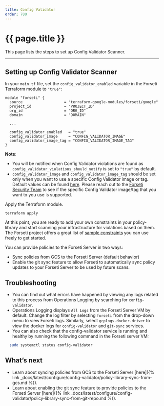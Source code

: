 ```yaml
---
title: Config Validator
order: 700
---
```


# {{ page.title }}

This page lists the steps to set up Config Validator Scanner. 

---

## **Setting up Config Validator Scanner**

In your `main.tf` file, set the `config_validator_enabled` variable in the 
Forseti Terraform module to `"true"`:

```
module "forseti" {
  source                   = "terraform-google-modules/forseti/google"
  project_id               = "PROJECT_ID"
  org_id                   = "ORG_ID"
  domain                   = "DOMAIN"
  
  ...
  
  config_validator_enabled   = "true"
  config_validator_image     = "CONFIG_VALIDATOR_IMAGE"
  config_validator_image_tag = "CONFIG_VALIDATOR_IMAGE_TAG"
}
```

**Note:**
- You will be notified when Config Validator violations are found as 
`config_validator_violations_should_notify` is set to `"true"` by default.
- `config_validator_image` and `config_validator_image_tag` should be set 
only when you want to use a specific Config Validator image or tag. Default 
values can be found [here](https://github.com/forseti-security/terraform-google-forseti#inputs).
Please reach out to the [Forseti Security Team](https://forsetisecurity.org/docs/latest/use/get-help.html) 
to see if the specific Config Validator image/tag that you want to you use is 
supported.

Apply the Terraform module.

```
terraform apply
```

At this point, you are ready to add your own constraints in your policy-library 
and start scanning your infrastructure for violations based on them. The Forseti 
project offers a great list of [sample constraints](https://github.com/forseti-security/policy-library/tree/master/samples) 
you can use freely to get started.

You can provide policies to the Forseti Server in two ways:
- Sync policies from GCS to the Forseti Server (default behavior)
- Enable the git sync feature to allow Forseti to automatically sync policy 
updates to your Forseti Server to be used by future scans. 

## **Troubleshooting**

- You can find out what errors have happened by viewing any logs related to this 
process from Operations Logging by searching for `config-validator`.
- Operations Logging displays `All Logs` from the Forseti Server VM by default. 
Change the log filter by selecting `forseti` from the drop-down menu to 
view Forseti logs. Similarly, select `gcplogs-docker-driver` to view the
docker logs for `config-validator` and `git-sync` services.   
- You can also check that the config-validator service is running and healthy by 
running the following command in the Forseti server VM:

```bash
  sudo systemctl status config-validator
```

## **What’s next**
* Learn about syncing policies from GCS to the Forseti Server [here]({% link _docs/latest/configure/config-validator/policy-library-sync-from-gcs.md %}).
* Learn about enabling the git sync feature to provide policies to the Forseti 
Server [here]({% link _docs/latest/configure/config-validator/policy-library-sync-from-git-repo.md %}).
